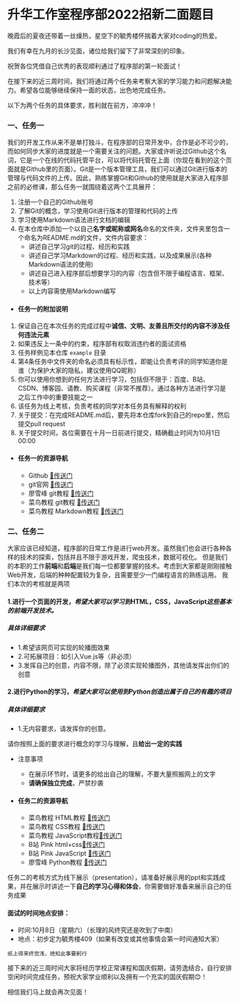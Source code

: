 # 升华工作室程序部2022招新二面题目

晚霞后的夏夜还带着一丝燥热，星空下的毓秀楼怀揣着大家对coding的热爱。

我们有幸在九月的长沙见面，诸位给我们留下了非常深刻的印象。

祝贺各位凭借自己优秀的表现顺利通过了程序部的第一轮面试！

在接下来的近三周时间，我们将通过两个任务来考察大家的学习能力和问题解决能力。希望各位能够继续保持一面的状态，出色地完成任务。

以下为两个任务的具体要求，胜利就在前方，冲冲冲！

### 一、任务一

我们的开发工作从来不是单打独斗，在程序部的日常开发中，合作是必不可少的，而如何同步大家的进度就是一个需要关注的问题。大家或许听说过Github这个名词，它是一个在线的代码托管平台，可以将代码托管在上面（你现在看到的这个页面就是Github里的页面）。Git是一个版本管理工具，我们可以通过Git进行版本的管理与代码文件的上传。因此，熟练掌握Git和Github的使用就是大家进入程序部之前的必修课，那么任务一就围绕着这两个工具展开：

1. 注册一个自己的Github账号
2. 了解Git的概念，学习使用Git进行版本的管理和代码的上传
3. 学习使用Markdown语法进行文档的编辑
4. 在本仓库中添加一个以自己**名字或昵称或网名**命名的文件夹，文件夹里包含一个命名为README.md的文件，文件内容要求：
   - 讲述自己学习git的过程、经历和实践
   - 讲述自己学习Markdown的过程、经历和实践，以及成果展示(各种Markdown语法的使用)
   - 讲述自己进入程序部后想要学习的内容（包含但不限于编程语言、框架、技术等）
   - 以上内容需使用Markdown编写

- #### 任务一的附加说明


1. 保证自己在本次任务的完成过程中**诚信、文明、友善且所交付的内容不涉及任何违法元素** 
2. 如果违反上一条中的约束，程序部有权取消违约者的面试资格
3. 任务样例见本仓库 `example` 目录
4. 第4条任务中文件夹的命名必须具有标示性，即能让负责考评的同学知道你是谁（为保护大家的隐私，建议使用QQ昵称）
5. 你可以使用你想到的任何方法进行学习，包括但不限于：百度、B站、CSDN、博客园、请教、购买课程（非常不推荐）。通过各种方法进行学习是之后工作中的重要技能之一
6. 该任务为线上考核，负责考核的同学对本任务具有解释的权利
7. 关于提交：在完成README.md后，要先将本仓库fork到自己的repo里，然后提交pull request
8. 关于提交时间，各位需要在十月一日前进行提交，精确截止时间为10月1日00:00

- #### 任务一的资源导航

  - Github [🔗传送门](https://github.com/)
  - git官网 [🔗传送门](https://git-scm.com/)
  - 廖雪峰 git教程 [🔗传送门](https://www.liaoxuefeng.com/wiki/896043488029600)
  - 菜鸟教程 git教程 [🔗传送门](https://www.runoob.com/git/git-tutorial.html)
  - 菜鸟教程 Markdown教程 [🔗传送门](https://www.runoob.com/markdown/md-tutorial.html)



### 二、任务二

大家应该已经知道，程序部的日常工作是进行web开发。虽然我们也会进行各种各样的技术的探索，包括并且不限于游戏开发，爬虫技术，数据可视化。
但是我们的本职的工作**前端**和**后端**是我们每一位都要掌握的技术。考虑到大家都是刚刚接触Web开发，后端的种种配置较为复杂，且需要至少一门编程语言的熟练运用。
我们本次的考核就是两项
#### 1.进行一个页面的开发，*希望大家可以学习到***HTML，CSS，JavaScript***这些基本的前端开发技术。*

##### *具体详细要求*
- 1.希望该网页可实现的轮播图效果
- 2.可拓展项目：如引入Vue.js等（非必须）
- 3.发挥自己的创意，内容不限，除了必须实现轮播图外，其他请发挥出你们的创意

#### 2.进行Python的学习，*希望大家可以使用到Python创造出属于自己的有趣的项目*
##### *具体详细要求*
- 1.无内容要求，请发挥你的创意。

请你按照上面的要求进行概念的学习与理解，且**给出一定的实践**


- 注意事项
  - 在展示环节时，请更多的给出自己的理解，不要大量照搬网上的文字
  - **请确保独立完成**，严禁抄袭
- #### 任务二的资源导航

  - 菜鸟教程 HTML教程 [🔗传送门](https://www.runoob.com/html/html-tutorial.html)
  - 菜鸟教程 CSS教程 [🔗传送门](https://www.runoob.com/css/css-tutorial.html)
  - 菜鸟教程 JavaScript教程[🔗传送门](https://www.runoob.com/js/js-tutorial.html)
  - B站 Pink html+css[🔗传送门](https://www.bilibili.com/video/BV14J4114768)
  - B站 Pink JavaScript [🔗传送门](https://www.bilibili.com/video/BV1Sy4y1C7ha)
  - 廖雪峰 Python教程 [🔗传送门](https://www.liaoxuefeng.com/wiki/1016959663602400)

任务二的考核方式为线下展示（presentation），请准备好展示用的ppt和实践成果，并在展示时讲述一下**自己的学习心得和体会**，你需要做好准备来展示自己的任务成果

#### 面试的时间地点安排：

- 时间:10月8日（星期六）（长理的风终究还是吹到了中南）
- 地点：初步定为毓秀楼409（如果有改变或其他事情会第一时间通知大家）


 ```纸上得来终觉浅，绝知此事要躬行 ```


接下来的近三周时间大家将经历学校正常课程和国庆假期，请劳逸结合，自行安排空闲时间完成任务，预祝大家学业顺利以及拥有一个充实的国庆假期😊！

相信我们马上就会再次见面！











[^大学低保户 ]:拿着每月父母1500的救济金，早上六点半上班，晚上十点下班 :relieved:



